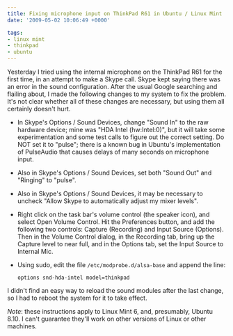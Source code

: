 ```yaml
---
title: Fixing microphone input on ThinkPad R61 in Ubuntu / Linux Mint
date: '2009-05-02 10:06:49 +0000'

tags:
- linux mint
- thinkpad
- ubuntu
---
```

Yesterday I tried using the internal microphone on the ThinkPad R61 for the first time, in an attempt to make a Skype call.  Skype kept saying there was an error in the sound configuration.  After the usual Google searching and flailing about, I made the following changes to my system to fix the problem.  It's not clear whether all of these changes are necessary, but using them all certainly doesn't hurt.


* In Skype's Options / Sound Devices, change "Sound In" to the raw hardware device; mine was "HDA Intel (hw:Intel:0)", but it will take some experimentation and some test calls to figure out the correct setting.  Do NOT set it to "pulse"; there is a known bug in Ubuntu's implementation of PulseAudio that causes delays of many seconds on microphone input.

* Also in Skype's Options / Sound Devices, set both "Sound Out" and "Ringing" to "pulse".

* Also in Skype's Options / Sound Devices, it may be necessary to uncheck "Allow Skype to automatically adjust my mixer levels".

* Right click on the task bar's volume control (the speaker icon), and select Open Volume Control.  Hit the Preferences button, and add the following two controls: Capture (Recording) and Input Source (Options).  Then in the Volume Control dialog, in the Recording tab, bring up the Capture level to near full, and in the Options tab, set the Input Source to Internal Mic.

* Using sudo, edit the file `/etc/modprobe.d/alsa-base` and append the line:

   `options snd-hda-intel model=thinkpad`

I didn't find an easy way to reload the sound modules after the last change, so I had to reboot the system for it to take effect.

*Note*: these instructions apply to Linux Mint 6, and, presumably, Ubuntu 8.10.  I can't guarantee they'll work on other versions of Linux or other machines.
